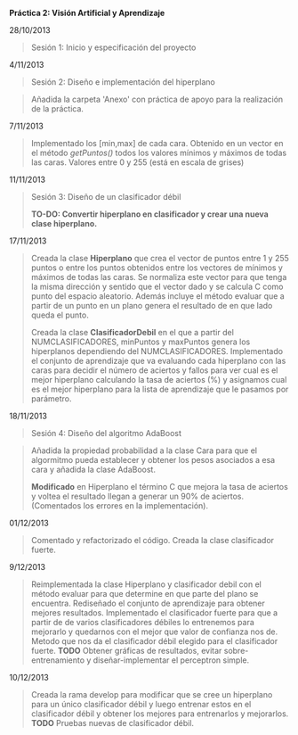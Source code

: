 **Práctica 2: Visión Artificial y Aprendizaje**

28/10/2013
> Sesión 1: Inicio y especificación del proyecto

4/11/2013
> Sesión 2: Diseño e implementación del hiperplano

> Añadida la carpeta 'Anexo' con práctica de apoyo para la realización de la práctica.

7/11/2013
> Implementado los [min,max] de cada cara.
> Obtenido en un vector en el método *getPuntos()* todos los valores mínimos y máximos de todas las caras.
> Valores entre 0 y 255 (está en escala de grises)

11/11/2013
> Sesión 3: Diseño de un clasificador débil
> 
> **TO-DO: Convertir hiperplano en clasificador y crear una nueva clase hiperplano.**

17/11/2013
> Creada la clase **Hiperplano** que crea el vector de puntos entre 1 y 255 puntos o entre los puntos obtenidos entre los vectores de mínimos y máximos de todas las caras. Se normaliza este vector para que tenga la misma dirección y sentido que el vector dado y se calcula C como punto del espacio aleatorio. Además incluye el método evaluar que a partir de un punto en un plano genera el resultado de en que lado queda el punto.
> 
> Creada la clase **ClasificadorDebil** en el que a partir del NUMCLASIFICADORES, minPuntos y maxPuntos genera los hiperplanos dependiendo del NUMCLASIFICADORES. Implementado el conjunto de aprendizaje que va evaluando cada hiperplano con las caras para decidir el número de aciertos y fallos para ver cual es el mejor hiperplano calculando la tasa de aciertos (%) y asignamos cual es el mejor hiperplano para la lista de aprendizaje que le pasamos por parámetro.

18/11/2013
> Sesión 4: Diseño del algoritmo AdaBoost

> Añadida la propiedad probabilidad a la clase Cara para que el algormitmo pueda establecer y obtener los pesos asociados a esa cara y añadida la clase AdaBoost.
> 
> **Modificado** en Hiperplano el término C que mejora la tasa de aciertos y voltea el resultado llegan a generar un 90% de aciertos. (Comentados los errores en la implementación).

01/12/2013
> Comentado y refactorizado el código.
> Creada la clase clasificador fuerte.

9/12/2013
> Reimplementada la clase Hiperplano y clasificador debil con el método evaluar para que determine en que parte del plano se encuentra.
> Rediseñado el conjunto de aprendizaje para obtener mejores resultados.
> Implementado el clasificador fuerte para que a partir de de varios clasificadores débiles lo entrenemos para mejorarlo y quedarnos con el mejor que valor de confianza nos de.
> Metodo que nos da el clasificador débil elegido para el clasificador fuerte.
> **TODO** Obtener gráficas de resultados, evitar sobre-entrenamiento y diseñar-implementar el perceptron simple.

10/12/2013
> Creada la rama develop para modificar que se cree un hiperplano para un único clasificador débil y luego entrenar estos en el clasificador débil y obtener los mejores para entrenarlos y mejorarlos.
> **TODO** Pruebas nuevas de clasificador débil.
 


